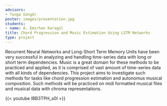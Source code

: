 ```yaml
---
advisors:
- Tunga Güngör
poster: images/presentation.jpg
students:
- name: A. Emirhan Karagül
title: Chord Progression and Music Estimation Using LSTM Networks
type: project
---
```


Recurrent Neural Networks and Long-Short Term Memory Units have been very successful in analyzing and handling time-series data with long or short term dependencies. Music is a great domain for these methods to be practiced and applied, as it is comprised of vast amount of time-series data with all kinds of dependencies. This project aims to investigate such methods for tasks like chord progression estimation and autonomus musical composition. Such methods will be practiced on midi formatted musical files and musical data with chroma representations.


{{< youtube IBB3TPH_s0I >}}